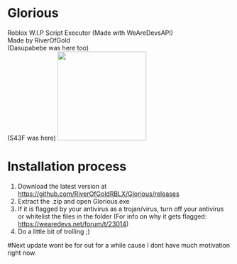 
# Glorious  
Roblox W.I.P Script Executor (Made with WeAreDevsAPI)  
Made by RiverOfGold  
(Dasupabebe was here too)  
(S43F was here)
<img src="https://cdn.discordapp.com/attachments/979781207594266708/1005811091919601684/logo1-removebg-preview.png" width =200>
# Installation process
1. Download the latest version at https://github.com/RiverOfGoldRBLX/Glorious/releases
2. Extract the .zip and open Glorious.exe
3. If it is flagged by your antivirus as a trojan/virus,
turn off your antivirus or whitelist the files in the folder 
(For info on why it gets flagged: https://wearedevs.net/forum/t/23014)
4. Do a little bit of trolling ;)

#Next update wont be for out for a while cause I dont have much motivation right now.

